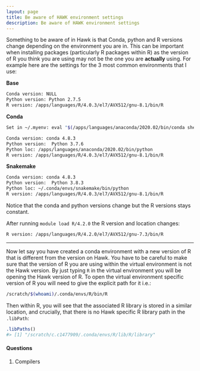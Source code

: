 ```yaml
---
layout: page
title: Be aware of HAWK environment settings 
description: Be aware of HAWK environment settings 
---
```


Something to be aware of in Hawk is that Conda, python and R versions
change depending on the environment you are in. This can be important
when installing packages (particularly R packages within R) as the 
version of R you think you are using may not be the one you are 
**actually** using. For example here are the settings for the 
3 most common environments that I use:

**Base**

```bash
Conda version: NULL
Python version: Python 2.7.5
R version: /apps/languages/R/4.0.3/el7/AVX512/gnu-8.1/bin/R
```

**Conda**

```bash
Set in ~/.myenv: eval "$(/apps/languages/anaconda/2020.02/bin/conda shell.bash hook)"

Conda version: conda 4.8.3
Python version:  Python 3.7.6
Python loc: /apps/languages/anaconda/2020.02/bin/python
R version: /apps/languages/R/4.0.3/el7/AVX512/gnu-8.1/bin/R
```

**Snakemake**

```bash
Conda version: conda 4.8.3
Python version:  Python 3.8.3
Python loc: ~/.conda/envs/snakemake/bin/python
R version: /apps/languages/R/4.0.3/el7/AVX512/gnu-8.1/bin/R
```

Notice that the conda and python versions change but the R versions stays constant. 

After running `module load R/4.2.0` the R version and location changes:

```bash
R version: /apps/languages/R/4.2.0/el7/AVX512/gnu-7.3/bin/R
```

***

Now let say you have created a conda environment with a new version of R
that is different from the version on Hawk. You have to be careful to make 
sure that the version of R you are using within the virtual environment is 
not the Hawk version. By just typing `R` in the virtual environment you will
be opening the Hawk version of R. To open the virtual environment specific
version of R you will need to give the explicit path for it i.e.:

```bash
/scratch/$(whoami)/.conda/envs/R/bin/R
```

Then within R, you will see that the associated R library is stored in
a similar location, and crucially, that there is no Hawk specific R 
library path in the `.libPath`:

```R
.libPaths()
#> [1] "/scratch/c.c1477909/.conda/envs/R/lib/R/library"
```


#### Questions 

1. Compilers



